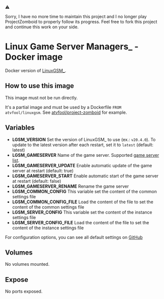 :warning:

Sorry, I have no more time to maintain this project and I no longer play ProjectZomboid to properly follow its progress. Feel free to fork this project and continue this work on your side.

# Linux Game Server Managers\_ - Docker image

Docker version of [LinuxGSM\_](https://github.com/GameServerManagers/LinuxGSM).

## How to use this image

This image must not be run directly.

It's a partial image and must be used by a Dockerfile `FROM atvfool/linuxgsm`. See [atvfool/project-zomboid](https://github.com/atvfool/project-zomboid) for example.

## Variables

- **LGSM_VERSION** Set the version of LinuxGSM\_ to use (ex.: `v20.4.0`). To update to the latest version after each restart, set it to `latest` (default: latest)
- **LGSM_GAMESERVER** Name of the game server. Supported [game server list](https://linuxgsm.com/servers/).
- **LGSM_GAMESERVER_UPDATE** Enable automatic update of the game server at restart (default: true)
- **LGSM_GAMESERVER_START** Enable automatic start of the game server at restart (default: false)
- **LGSM_GAMESERVER_RENAME** Rename the game server
- **LGSM_COMMON_CONFIG** This variable set the content of the common settings file
- **LGSM_COMMON_CONFIG_FILE** Load the content of the file to set the content of the common settings file
- **LGSM_SERVER_CONFIG** This variable set the content of the instance settings file
- **LGSM_SERVER_CONFIG_FILE** Load the content of the file to set the content of the instance settings file

For configuration options, you can see all default settings on [GitHub](https://github.com/GameServerManagers/LinuxGSM/tree/master/lgsm/config-default/config-lgsm)

## Volumes

No volumes mounted.

## Expose

No ports exposed.
